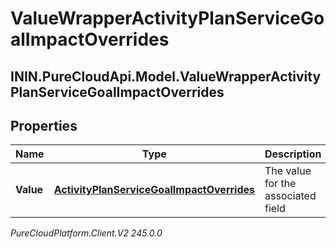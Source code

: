 # ValueWrapperActivityPlanServiceGoalImpactOverrides

## ININ.PureCloudApi.Model.ValueWrapperActivityPlanServiceGoalImpactOverrides

## Properties

|Name | Type | Description | Notes|
|------------ | ------------- | ------------- | -------------|
| **Value** | [**ActivityPlanServiceGoalImpactOverrides**](ActivityPlanServiceGoalImpactOverrides) | The value for the associated field | [optional] |



_PureCloudPlatform.Client.V2 245.0.0_
